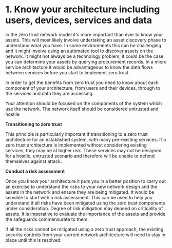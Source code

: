 # 1. Know your architecture including users, devices, services and data

In the zero trust network model it's more important than ever to know your assets. This will most likely involve undertaking an asset discovery phase to understand what you have. In some environments this can be challenging and it might involve using an automated tool to discover assets on the network. It might not always be a technology problem, it could be the case you can determine your assets by querying procurement records. In a micro service architecture it would be advantageous to know the data flows between services before you start to implement zero trust.

In order to get the benefits from zero trust you need to know about each component of your architecture, from users and their devices, through to the services and data they are accessing.

Your attention should be focused on the components of the system which use the network. The network itself should be considered untrusted and hostile

**Transitioning to zero trust**

This principle is particularly important if transitioning to a zero trust architecture for an established system, with many pre-existing services. If a zero trust architecture is implemented without considering existing services, they may be at higher risk. These services may not be designed for a hostile, untrusted scenario and therefore will be unable to defend themselves against attack.

**Conduct a risk assessment**

Once you know your architecture it puts you in a better position to carry out an exercise to understand the risks to your new network design and the assets in the network and ensure they are being mitigated. It would be sensible to start with a risk assessment. This can be used to help you understand if all risks have been mitigated using the zero trust components under consideration. Degree of risk mitigation may depend on criticality of assets. It is imperative to evaluate the importance of the assets and provide the safeguards commensurate to them.

If all the risks cannot be mitigated using a zero trust approach, the existing security controls from your current network architecture will need to stay in place until this is resolved.
